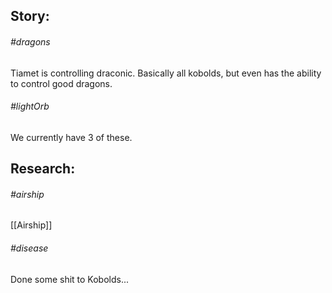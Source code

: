 ## Story:
###### #dragons
Tiamet is controlling draconic.  Basically all kobolds, but even has the ability to control good dragons.

 ###### #lightOrb
We currently have 3 of these.

## Research:
###### #airship
[[Airship]]

###### #disease
Done some shit to Kobolds...

